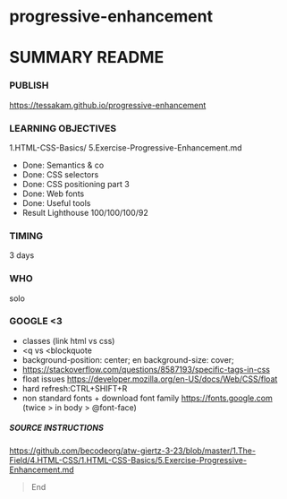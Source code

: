 # progressive-enhancement

# SUMMARY README

### PUBLISH
https://tessakam.github.io/progressive-enhancement

### LEARNING OBJECTIVES
1.HTML-CSS-Basics/ 5.Exercise-Progressive-Enhancement.md

* Done: Semantics & co
* Done: CSS selectors
* Done: CSS positioning part 3
* Done: Web fonts
* Done: Useful tools
* Result Lighthouse 100/100/100/92

### TIMING
3 days

### WHO
solo

### GOOGLE <3
* classes (link html vs css)
* <q vs <blockquote
* background-position: center; en background-size: cover;
* https://stackoverflow.com/questions/8587193/specific-tags-in-css
* float issues https://developer.mozilla.org/en-US/docs/Web/CSS/float
* hard refresh:CTRL+SHIFT+R
* non standard fonts + download font family https://fonts.google.com (twice > in body > @font-face)


##### SOURCE INSTRUCTIONS
https://github.com/becodeorg/atw-giertz-3-23/blob/master/1.The-Field/4.HTML-CSS/1.HTML-CSS-Basics/5.Exercise-Progressive-Enhancement.md

    
> End
